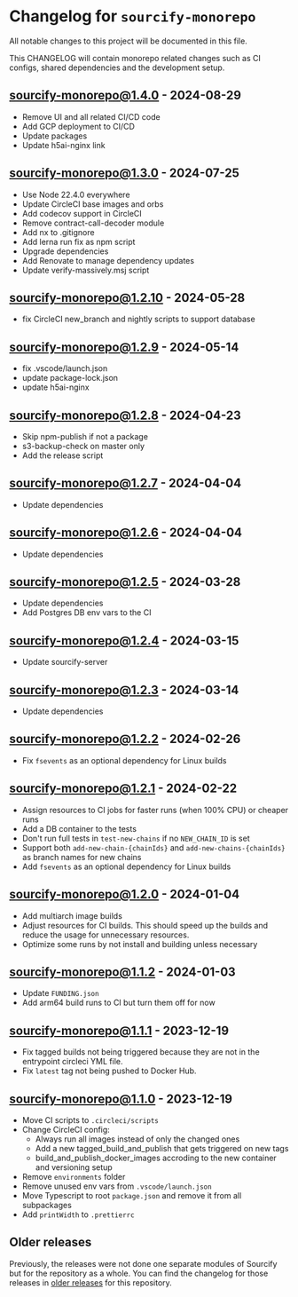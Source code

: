 # Changelog for `sourcify-monorepo`

All notable changes to this project will be documented in this file.

This CHANGELOG will contain monorepo related changes such as CI configs, shared dependencies and the development setup.

## sourcify-monorepo@1.4.0 - 2024-08-29

- Remove UI and all related CI/CD code
- Add GCP deployment to CI/CD
- Update packages
- Update h5ai-nginx link

## sourcify-monorepo@1.3.0 - 2024-07-25

- Use Node 22.4.0 everywhere
- Update CircleCI base images and orbs
- Add codecov support in CircleCI
- Remove contract-call-decoder module
- Add nx to .gitignore
- Add lerna run fix as npm script
- Upgrade dependencies
- Add Renovate to manage dependency updates
- Update verify-massively.msj script

## sourcify-monorepo@1.2.10 - 2024-05-28

- fix CircleCI new_branch and nightly scripts to support database

## sourcify-monorepo@1.2.9 - 2024-05-14

- fix .vscode/launch.json 
- update package-lock.json
- update h5ai-nginx

## sourcify-monorepo@1.2.8 - 2024-04-23

- Skip npm-publish if not a package
- s3-backup-check on master only
- Add the release script

## sourcify-monorepo@1.2.7 - 2024-04-04

- Update dependencies

## sourcify-monorepo@1.2.6 - 2024-04-04

- Update dependencies

## sourcify-monorepo@1.2.5 - 2024-03-28

- Update dependencies
- Add Postgres DB env vars to the CI

## sourcify-monorepo@1.2.4 - 2024-03-15

- Update sourcify-server

## sourcify-monorepo@1.2.3 - 2024-03-14

- Update dependencies

## sourcify-monorepo@1.2.2 - 2024-02-26

- Fix `fsevents` as an optional dependency for Linux builds

## sourcify-monorepo@1.2.1 - 2024-02-22

- Assign resources to CI jobs for faster runs (when 100% CPU) or cheaper runs
- Add a DB container to the tests
- Don't run full tests in `test-new-chains` if no `NEW_CHAIN_ID` is set
- Support both `add-new-chain-{chainIds}` and `add-new-chains-{chainIds}` as branch names for new chains
- Add `fsevents` as an optional dependency for Linux builds

## sourcify-monorepo@1.2.0 - 2024-01-04

- Add multiarch image builds
- Adjust resources for CI builds. This should speed up the builds and reduce the usage for unnecessary resources.
- Optimize some runs by not install and building unless necessary

## sourcify-monorepo@1.1.2 - 2024-01-03

- Update `FUNDING.json`
- Add arm64 build runs to CI but turn them off for now

## sourcify-monorepo@1.1.1 - 2023-12-19

- Fix tagged builds not being triggered because they are not in the entrypoint circleci YML file.
- Fix `latest` tag not being pushed to Docker Hub.

## sourcify-monorepo@1.1.0 - 2023-12-19

- Move CI scripts to `.circleci/scripts`
- Change CircleCI config:
  - Always run all images instead of only the changed ones
  - Add a new tagged_build_and_publish that gets triggered on new tags
  - build_and_publish_docker_images accroding to the new container and versioning setup
- Remove `environments` folder
- Remove unused env vars from `.vscode/launch.json`
- Move Typescript to root `package.json` and remove it from all subpackages
- Add `printWidth` to `.prettierrc`

## Older releases

Previously, the releases were not done one separate modules of Sourcify but for the repository as a whole.
You can find the changelog for those releases in [older releases](https://github.com/ethereum/sourcify/releases) for this repository.
